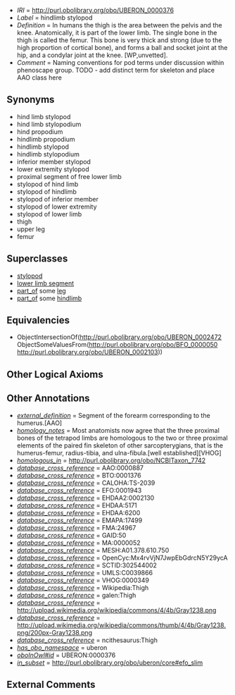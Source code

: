  * *IRI* = http://purl.obolibrary.org/obo/UBERON_0000376
 * *Label* = hindlimb stylopod
 * *Definition* = In humans the thigh is the area between the pelvis and the knee. Anatomically, it is part of the lower limb. The single bone in the thigh is called the femur. This bone is very thick and strong (due to the high proportion of cortical bone), and forms a ball and socket joint at the hip, and a condylar joint at the knee. [WP,unvetted].
 * *Comment* = Naming conventions for pod terms under discussion within phenoscape group.  TODO - add distinct term for skeleton and place AAO class here

## Synonyms

 * hind limb stylopod
 * hind limb stylopodium
 * hind propodium
 * hindlimb propodium
 * hindlimb stylopod
 * hindlimb stylopodium
 * inferior member stylopod
 * lower extremity stylopod
 * proximal segment of free lower limb
 * stylopod of hind limb
 * stylopod of hindlimb
 * stylopod of inferior member
 * stylopod of lower extremity
 * stylopod of lower limb
 * thigh
 * upper leg
 * femur

## Superclasses

 * [stylopod](../../UBERON/72/UBERON_0002472.md)
 * [lower limb segment](../../UBERON/84/UBERON_0008784.md)
 * [part_of](../../BFO/50/BFO_0000050.md) some [leg](../../UBERON/78/UBERON_0000978.md)
 * [part_of](../../BFO/50/BFO_0000050.md) some [hindlimb](../../UBERON/03/UBERON_0002103.md)

## Equivalencies

 * ObjectIntersectionOf(<http://purl.obolibrary.org/obo/UBERON_0002472> ObjectSomeValuesFrom(<http://purl.obolibrary.org/obo/BFO_0000050> <http://purl.obolibrary.org/obo/UBERON_0002103>))

## Other Logical Axioms


## Other Annotations

 * *[external_definition](../../UBPROP/01/UBPROP_0000001.md)* = Segment of the forearm corresponding to the humerus.[AAO]
 * *[homology_notes](../../UBPROP/03/UBPROP_0000003.md)* = Most anatomists now agree that the three proximal bones of the tetrapod limbs are homologous to the two or three proximal elements of the paired fin skeleton of other sarcopterygians, that is the humerus-femur, radius-tibia, and ulna-fibula.[well established][VHOG]
 * *[homologous_in](../../core#homologous/in/core#homologous_in.md)* = http://purl.obolibrary.org/obo/NCBITaxon_7742
 * *[database_cross_reference](../../ef/oboInOwl#hasDbXref.md)* = AAO:0000887
 * *[database_cross_reference](../../ef/oboInOwl#hasDbXref.md)* = BTO:0001376
 * *[database_cross_reference](../../ef/oboInOwl#hasDbXref.md)* = CALOHA:TS-2039
 * *[database_cross_reference](../../ef/oboInOwl#hasDbXref.md)* = EFO:0001943
 * *[database_cross_reference](../../ef/oboInOwl#hasDbXref.md)* = EHDAA2:0002130
 * *[database_cross_reference](../../ef/oboInOwl#hasDbXref.md)* = EHDAA:5171
 * *[database_cross_reference](../../ef/oboInOwl#hasDbXref.md)* = EHDAA:6200
 * *[database_cross_reference](../../ef/oboInOwl#hasDbXref.md)* = EMAPA:17499
 * *[database_cross_reference](../../ef/oboInOwl#hasDbXref.md)* = FMA:24967
 * *[database_cross_reference](../../ef/oboInOwl#hasDbXref.md)* = GAID:50
 * *[database_cross_reference](../../ef/oboInOwl#hasDbXref.md)* = MA:0000052
 * *[database_cross_reference](../../ef/oboInOwl#hasDbXref.md)* = MESH:A01.378.610.750
 * *[database_cross_reference](../../ef/oboInOwl#hasDbXref.md)* = OpenCyc:Mx4rvVjN7JwpEbGdrcN5Y29ycA
 * *[database_cross_reference](../../ef/oboInOwl#hasDbXref.md)* = SCTID:302544002
 * *[database_cross_reference](../../ef/oboInOwl#hasDbXref.md)* = UMLS:C0039866
 * *[database_cross_reference](../../ef/oboInOwl#hasDbXref.md)* = VHOG:0000349
 * *[database_cross_reference](../../ef/oboInOwl#hasDbXref.md)* = Wikipedia:Thigh
 * *[database_cross_reference](../../ef/oboInOwl#hasDbXref.md)* = galen:Thigh
 * *[database_cross_reference](../../ef/oboInOwl#hasDbXref.md)* = http://upload.wikimedia.org/wikipedia/commons/4/4b/Gray1238.png
 * *[database_cross_reference](../../ef/oboInOwl#hasDbXref.md)* = http://upload.wikimedia.org/wikipedia/commons/thumb/4/4b/Gray1238.png/200px-Gray1238.png
 * *[database_cross_reference](../../ef/oboInOwl#hasDbXref.md)* = ncithesaurus:Thigh
 * *[has_obo_namespace](../../ce/oboInOwl#hasOBONamespace.md)* = uberon
 * *[oboInOwl#id](../../id/oboInOwl#id.md)* = UBERON:0000376
 * *[in_subset](../../et/oboInOwl#inSubset.md)* = http://purl.obolibrary.org/obo/uberon/core#efo_slim

## External Comments

